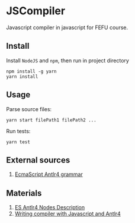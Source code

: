 # JSCompiler

Javascript compiler in javascript for FEFU course.

## Install

Install ```NodeJS``` and ```npm```, then run in project directory

```
npm install -g yarn
yarn install
```

## Usage

Parse source files:
```
yarn start filePath1 filePath2 ...
```

Run tests:
```
yarn test
```

## External sources
1. [EcmaScript Antlr4 grammar](https://github.com/antlr/grammars-v4/tree/master/javascript/ecmascript)

## Materials
1. [ES Antlr4 Nodes Description](https://github.com/estree/estree/blob/master/es5.md)
2. [Writing compiler with Javascript and Antlr4](https://habr.com/ru/post/351906/)